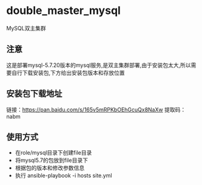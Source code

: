 # double_master_mysql
MySQL双主集群

## 注意
这是部署mysql-5.7.20版本的mysql服务,是双主集群部署,由于安装包太大,所以需要自行下载安装包,下方给出安装包版本和存放位置

## 安装包下载地址
链接：https://pan.baidu.com/s/165v5mRPKbOEhGcuQx8NaXw 
提取码：nabm 

## 使用方式
- 在role/mysql目录下创建file目录
- 将mysql5.7的包放到file目录下
- 根据包的版本和修改参数信息
- 执行 ansible-playbook -i hosts site.yml
